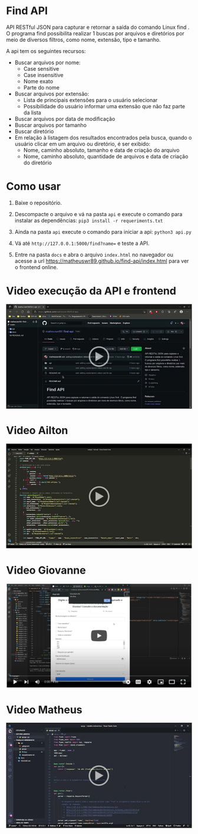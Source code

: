 # Find API

API RESTful JSON para capturar e retornar a saída do comando Linux find . O programa find possibilita realizar 1 buscas por arquivos e diretórios por meio de diversos filtros, como nome, extensão, tipo e tamanho.

<p>A api tem os seguintes recursos:</p>
    <ul>
      <li>Buscar arquivos por nome:
        <ul>
          <li>Case sensitive</li>
          <li>Case insensitive</li>
          <li>Nome exato</li>
          <li>Parte do nome</li>
        </ul>
      </li>
      <li>Buscar arquivos por extensão:
        <ul>
          <li>Lista de principais extensões para o usuário selecionar</li>
          <li>Possibilidade do usuário informar uma extensão que não faz parte da lista</li>
        </ul>
      </li>
      <li>Buscar arquivos por data de modificação</li>
      <li>Buscar arquivos por tamanho</li>
      <li>Buscar diretório</li>
      <li>Em relação à listagem dos resultados encontrados pela busca, quando o usuário clicar
        em um arquivo ou diretório, é ser exibido:
        <ul>
          <li>Nome, caminho absoluto, tamanho e data de criação do arquivo</li>
          <li>Nome, caminho absoluto, quantidade de arquivos e data de criação do diretório</li>
        </ul>
      </li>
    </ul>

# Como usar

1. Baixe o repositório.

2. Descompacte o arquivo e vá na pasta `api` e execute o comando para instalar as dependências: `pip3 install -r requeriments.txt`

3. Ainda na pasta `api` execute o comando para iniciar a api: `python3 api.py`

4. Vá até `http://127.0.0.1:5000/find?name=` e teste a API.

5. Entre na pasta `docs` e abra o arquivo `index.html` no navegador ou acesse a url https://matheuswr89.github.io/find-api/index.html para ver o frontend online.

# Video execução da API e frontend

[![Apresentacao](/docs/dist/apresentacao.png)](https://drive.google.com/file/d/11HuDbc-o6bzyJk3XQ5lNteiP6AzFsPgV/view?usp=sharing)

# Video Ailton

[![Video Ailton](/docs/dist/ailton.png)](https://drive.google.com/file/d/1FIhcUWdCSQlAhMVj3WW_LhCaEXbewdkQ/view?usp=sharing)

# Video Giovanne

[![Video Giovanne](/docs/dist/giovanne.png)](https://www.youtube.com/watch?v=DNNQv9u-lh4)

# Video Matheus

[![Video Matheus](/docs/dist/matheus.png)](https://drive.google.com/file/d/10JEw_1De8tBFpoxIvCwX1bficEukBChj/view?usp=sharing)
